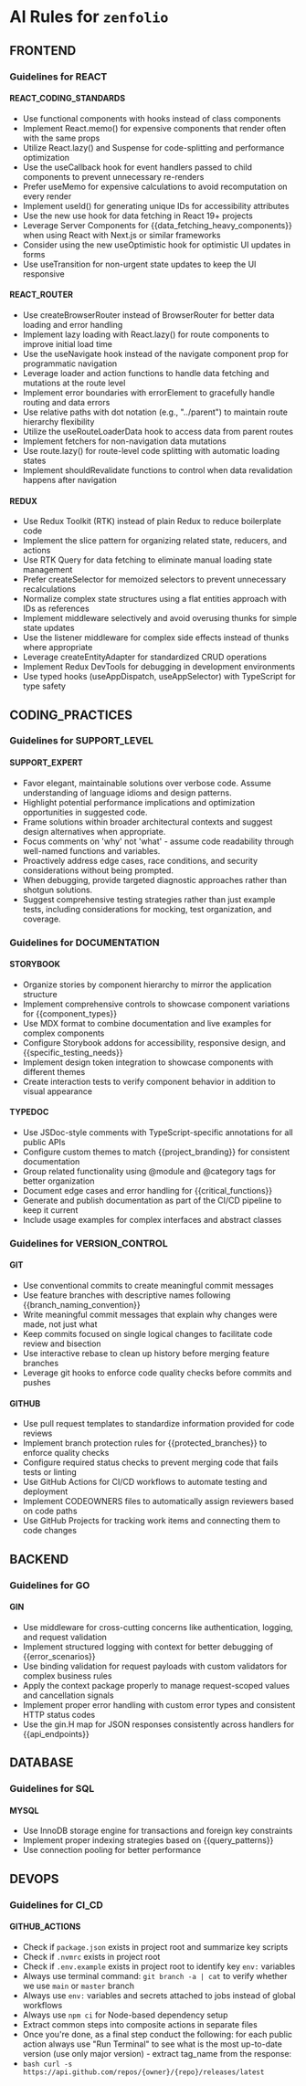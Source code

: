# AI Rules for `zenfolio`

## FRONTEND

### Guidelines for REACT

#### REACT_CODING_STANDARDS

- Use functional components with hooks instead of class components
- Implement React.memo() for expensive components that render often with the same props
- Utilize React.lazy() and Suspense for code-splitting and performance optimization
- Use the useCallback hook for event handlers passed to child components to prevent unnecessary re-renders
- Prefer useMemo for expensive calculations to avoid recomputation on every render
- Implement useId() for generating unique IDs for accessibility attributes
- Use the new use hook for data fetching in React 19+ projects
- Leverage Server Components for {{data_fetching_heavy_components}} when using React with Next.js or similar frameworks
- Consider using the new useOptimistic hook for optimistic UI updates in forms
- Use useTransition for non-urgent state updates to keep the UI responsive

#### REACT_ROUTER

- Use createBrowserRouter instead of BrowserRouter for better data loading and error handling
- Implement lazy loading with React.lazy() for route components to improve initial load time
- Use the useNavigate hook instead of the navigate component prop for programmatic navigation
- Leverage loader and action functions to handle data fetching and mutations at the route level
- Implement error boundaries with errorElement to gracefully handle routing and data errors
- Use relative paths with dot notation (e.g., "../parent") to maintain route hierarchy flexibility
- Utilize the useRouteLoaderData hook to access data from parent routes
- Implement fetchers for non-navigation data mutations
- Use route.lazy() for route-level code splitting with automatic loading states
- Implement shouldRevalidate functions to control when data revalidation happens after navigation

#### REDUX

- Use Redux Toolkit (RTK) instead of plain Redux to reduce boilerplate code
- Implement the slice pattern for organizing related state, reducers, and actions
- Use RTK Query for data fetching to eliminate manual loading state management
- Prefer createSelector for memoized selectors to prevent unnecessary recalculations
- Normalize complex state structures using a flat entities approach with IDs as references
- Implement middleware selectively and avoid overusing thunks for simple state updates
- Use the listener middleware for complex side effects instead of thunks where appropriate
- Leverage createEntityAdapter for standardized CRUD operations
- Implement Redux DevTools for debugging in development environments
- Use typed hooks (useAppDispatch, useAppSelector) with TypeScript for type safety

## CODING_PRACTICES

### Guidelines for SUPPORT_LEVEL

#### SUPPORT_EXPERT

- Favor elegant, maintainable solutions over verbose code. Assume understanding of language idioms and design patterns.
- Highlight potential performance implications and optimization opportunities in suggested code.
- Frame solutions within broader architectural contexts and suggest design alternatives when appropriate.
- Focus comments on 'why' not 'what' - assume code readability through well-named functions and variables.
- Proactively address edge cases, race conditions, and security considerations without being prompted.
- When debugging, provide targeted diagnostic approaches rather than shotgun solutions.
- Suggest comprehensive testing strategies rather than just example tests, including considerations for mocking, test organization, and coverage.

### Guidelines for DOCUMENTATION

#### STORYBOOK

- Organize stories by component hierarchy to mirror the application structure
- Implement comprehensive controls to showcase component variations for {{component_types}}
- Use MDX format to combine documentation and live examples for complex components
- Configure Storybook addons for accessibility, responsive design, and {{specific_testing_needs}}
- Implement design token integration to showcase components with different themes
- Create interaction tests to verify component behavior in addition to visual appearance

#### TYPEDOC

- Use JSDoc-style comments with TypeScript-specific annotations for all public APIs
- Configure custom themes to match {{project_branding}} for consistent documentation
- Group related functionality using @module and @category tags for better organization
- Document edge cases and error handling for {{critical_functions}}
- Generate and publish documentation as part of the CI/CD pipeline to keep it current
- Include usage examples for complex interfaces and abstract classes

### Guidelines for VERSION_CONTROL

#### GIT

- Use conventional commits to create meaningful commit messages
- Use feature branches with descriptive names following {{branch_naming_convention}}
- Write meaningful commit messages that explain why changes were made, not just what
- Keep commits focused on single logical changes to facilitate code review and bisection
- Use interactive rebase to clean up history before merging feature branches
- Leverage git hooks to enforce code quality checks before commits and pushes

#### GITHUB

- Use pull request templates to standardize information provided for code reviews
- Implement branch protection rules for {{protected_branches}} to enforce quality checks
- Configure required status checks to prevent merging code that fails tests or linting
- Use GitHub Actions for CI/CD workflows to automate testing and deployment
- Implement CODEOWNERS files to automatically assign reviewers based on code paths
- Use GitHub Projects for tracking work items and connecting them to code changes

## BACKEND

### Guidelines for GO

#### GIN

- Use middleware for cross-cutting concerns like authentication, logging, and request validation
- Implement structured logging with context for better debugging of {{error_scenarios}}
- Use binding validation for request payloads with custom validators for complex business rules
- Apply the context package properly to manage request-scoped values and cancellation signals
- Implement proper error handling with custom error types and consistent HTTP status codes
- Use the gin.H map for JSON responses consistently across handlers for {{api_endpoints}}

## DATABASE

### Guidelines for SQL

#### MYSQL

- Use InnoDB storage engine for transactions and foreign key constraints
- Implement proper indexing strategies based on {{query_patterns}}
- Use connection pooling for better performance

## DEVOPS

### Guidelines for CI_CD

#### GITHUB_ACTIONS

- Check if `package.json` exists in project root and summarize key scripts
- Check if `.nvmrc` exists in project root
- Check if `.env.example` exists in project root to identify key `env:` variables
- Always use terminal command: `git branch -a | cat` to verify whether we use `main` or `master` branch
- Always use `env:` variables and secrets attached to jobs instead of global workflows
- Always use `npm ci` for Node-based dependency setup
- Extract common steps into composite actions in separate files
- Once you're done, as a final step conduct the following: for each public action always use <tool>"Run Terminal"</tool> to see what is the most up-to-date version (use only major version) - extract tag_name from the response:
- `bash curl -s https://api.github.com/repos/{owner}/{repo}/releases/latest `
